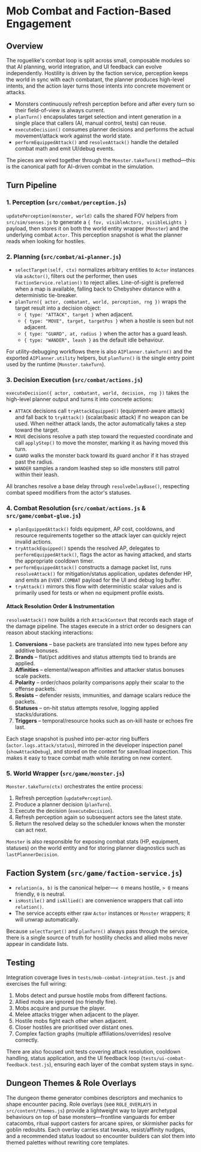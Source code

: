 # Mob Combat and Faction-Based Engagement

## Overview

The roguelike's combat loop is split across small, composable modules so that AI planning, world integration, and UI feedback can evolve independently. Hostility is driven by the faction service, perception keeps the world in sync with each combatant, the planner produces high-level intents, and the action layer turns those intents into concrete movement or attacks.

- Monsters continuously refresh perception before and after every turn so their field-of-view is always current.
- `planTurn()` encapsulates target selection and intent generation in a single place that callers (AI, manual control, tests) can reuse.
- `executeDecision()` consumes planner decisions and performs the actual movement/attack work against the world state.
- `performEquippedAttack()` and `resolveAttack()` handle the detailed combat math and emit UI/debug events.

The pieces are wired together through the `Monster.takeTurn()` method—this is the canonical path for AI-driven combat in the simulation.

## Turn Pipeline

### 1. Perception (`src/combat/perception.js`)

`updatePerception(monster, world)` calls the shared FOV helpers from `src/sim/senses.js` to generate a `{ fov, visibleActors, visibleLights }` payload, then stores it on both the world entity wrapper (`Monster`) and the underlying combat `Actor`. This perception snapshot is what the planner reads when looking for hostiles.

### 2. Planning (`src/combat/ai-planner.js`)

- `selectTarget(self, ctx)` normalizes arbitrary entities to `Actor` instances via `asActor()`, filters out the performer, then uses `FactionService.relation()` to reject allies. Line-of-sight is preferred when a map is available, falling back to Chebyshev distance with a deterministic tie-breaker.
- `planTurn({ actor, combatant, world, perception, rng })` wraps the target result into a decision object:
  - `{ type: "ATTACK", target }` when adjacent.
  - `{ type: "MOVE", target, targetPos }` when a hostile is seen but not adjacent.
  - `{ type: "GUARD", at, radius }` when the actor has a guard leash.
  - `{ type: "WANDER", leash }` as the default idle behaviour.

For utility-debugging workflows there is also `AIPlanner.takeTurn()` and the exported `AIPlanner.utility` helpers, but `planTurn()` is the single entry point used by the runtime (`Monster.takeTurn`).

### 3. Decision Execution (`src/combat/actions.js`)

`executeDecision({ actor, combatant, world, decision, rng })` takes the high-level planner output and turns it into concrete actions:

- `ATTACK` decisions call `tryAttackEquipped()` (equipment-aware attack) and fall back to `tryAttack()` (scalar/basic attack) if no weapon can be used. When neither attack lands, the actor automatically takes a step toward the target.
- `MOVE` decisions resolve a path step toward the requested coordinate and call `applyStep()` to move the monster, marking it as having moved this turn.
- `GUARD` walks the monster back toward its guard anchor if it has strayed past the radius.
- `WANDER` samples a random leashed step so idle monsters still patrol within their leash.

All branches resolve a base delay through `resolveDelayBase()`, respecting combat speed modifiers from the actor's statuses.

### 4. Combat Resolution (`src/combat/actions.js` & `src/game/combat-glue.js`)

- `planEquippedAttack()` folds equipment, AP cost, cooldowns, and resource requirements together so the attack layer can quickly reject invalid actions.
- `tryAttackEquipped()` spends the resolved AP, delegates to `performEquippedAttack()`, flags the actor as having attacked, and starts the appropriate cooldown timer.
- `performEquippedAttack()` constructs a damage packet list, runs `resolveAttack()` for mitigation/status application, updates defender HP, and emits an `EVENT.COMBAT` payload for the UI and debug log buffer.
- `tryAttack()` mirrors this flow with deterministic scalar values and is primarily used for tests or when no equipment profile exists.

#### Attack Resolution Order & Instrumentation

`resolveAttack()` now builds a rich `AttackContext` that records each stage of the damage pipeline. The stages execute in a strict order so designers can reason about stacking interactions:

1. **Conversions** – base packets are translated into new types before any additive bonuses.
2. **Brands** – flat/pct additives and status attempts tied to brands are applied.
3. **Affinities** – elemental/weapon affinities and attacker status bonuses scale packets.
4. **Polarity** – order/chaos polarity comparisons apply their scalar to the offense packets.
5. **Resists** – defender resists, immunities, and damage scalars reduce the packets.
6. **Statuses** – on-hit status attempts resolve, logging applied stacks/durations.
7. **Triggers** – temporal/resource hooks such as on-kill haste or echoes fire last.

Each stage snapshot is pushed into per-actor ring buffers (`actor.logs.attack/status`), mirrored in the developer inspection panel (`showAttackDebug`), and stored on the context for save/load inspection. This makes it easy to trace combat math while iterating on new content.

### 5. World Wrapper (`src/game/monster.js`)

`Monster.takeTurn(ctx)` orchestrates the entire process:

1. Refresh perception (`updatePerception`).
2. Produce a planner decision (`planTurn`).
3. Execute the decision (`executeDecision`).
4. Refresh perception again so subsequent actors see the latest state.
5. Return the resolved delay so the scheduler knows when the monster can act next.

`Monster` is also responsible for exposing combat stats (HP, equipment, statuses) on the world entity and for storing planner diagnostics such as `lastPlannerDecision`.

## Faction System (`src/game/faction-service.js`)

- `relation(a, b)` is the canonical helper—`< 0` means hostile, `> 0` means friendly, `0` is neutral.
- `isHostile()` and `isAllied()` are convenience wrappers that call into `relation()`.
- The service accepts either raw `Actor` instances or `Monster` wrappers; it will unwrap automatically.

Because `selectTarget()` and `planTurn()` always pass through the service, there is a single source of truth for hostility checks and allied mobs never appear in candidate lists.

## Testing

Integration coverage lives in `tests/mob-combat-integration.test.js` and exercises the full wiring:

1. Mobs detect and pursue hostile mobs from different factions.
2. Allied mobs are ignored (no friendly fire).
3. Mobs acquire and pursue the player.
4. Melee attacks trigger when adjacent to the player.
5. Hostile mobs fight each other when adjacent.
6. Closer hostiles are prioritised over distant ones.
7. Complex faction graphs (multiple affiliations/overrides) resolve correctly.

There are also focused unit tests covering attack resolution, cooldown handling, status application, and the UI feedback loop (`tests/ui-combat-feedback.test.js`), ensuring each layer of the combat system stays in sync.

## Dungeon Themes & Role Overlays

The dungeon theme generator combines descriptors and mechanics to shape encounter pacing. Role overlays (see `ROLE_OVERLAYS` in `src/content/themes.js`) provide a lightweight way to layer archetypal behaviours on top of base monsters—frontline vanguards for ember catacombs, ritual support casters for arcane spires, or skirmisher packs for goblin redoubts. Each overlay carries stat tweaks, resist/affinity nudges, and a recommended status loadout so encounter builders can slot them into themed palettes without rewriting core templates.
